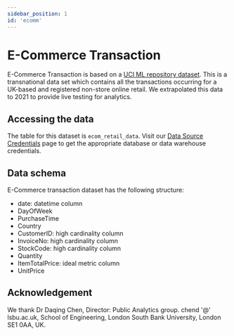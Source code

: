 ```yaml
---
sidebar_position: 1
id: 'ecomm'
---
```


# E-Commerce Transaction

E-Commerce Transaction is based on a [UCI ML repository dataset](https://archive.ics.uci.edu/ml/datasets/online+retail). This is a transnational data set which contains all the transactions occurring for a UK-based and registered non-store online retail. We extrapolated this data to 2021 to provide live testing for analytics. 

## Accessing the data

The table for this dataset is `ecom_retail_data`. Visit our [Data Source Credentials](/docs/Public_Datasets_Catalog/access_data) page to get the appropriate database or data warehouse credentials.

## Data schema

E-Commerce transaction dataset has the following structure:

- date: datetime column
- DayOfWeek
- PurchaseTime
- Country 
- CustomerID: high cardinality column
- InvoiceNo: high cardinality column
- StockCode: high cardinality column
- Quantity
- ItemTotalPrice: ideal metric column
- UnitPrice 

## Acknowledgement

We thank Dr Daqing Chen, Director: Public Analytics group. chend '@' lsbu.ac.uk, School of Engineering, London South Bank University, London SE1 0AA, UK.
